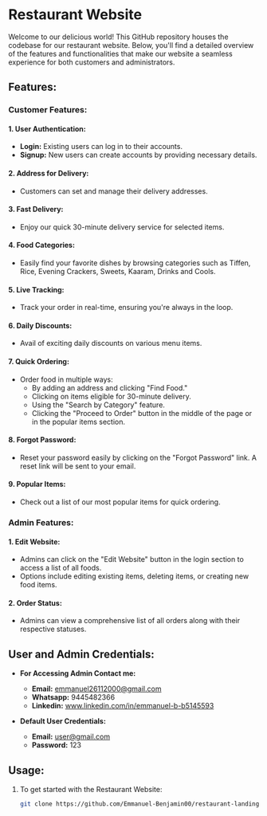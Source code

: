 # Restaurant Website

Welcome to our delicious world! This GitHub repository houses the codebase for our restaurant website. Below, you'll find a detailed overview of the features and functionalities that make our website a seamless experience for both customers and administrators.

## Features:

### Customer Features:

#### 1. User Authentication:

- **Login:** Existing users can log in to their accounts.
- **Signup:** New users can create accounts by providing necessary details.

#### 2. Address for Delivery:

- Customers can set and manage their delivery addresses.

#### 3. Fast Delivery:

- Enjoy our quick 30-minute delivery service for selected items.

#### 4. Food Categories:

- Easily find your favorite dishes by browsing categories such as Tiffen, Rice, Evening Crackers, Sweets, Kaaram, Drinks and Cools.

#### 5. Live Tracking:

- Track your order in real-time, ensuring you're always in the loop.

#### 6. Daily Discounts:

- Avail of exciting daily discounts on various menu items.

#### 7. Quick Ordering:

- Order food in multiple ways:
  - By adding an address and clicking "Find Food."
  - Clicking on items eligible for 30-minute delivery.
  - Using the "Search by Category" feature.
  - Clicking the "Proceed to Order" button in the middle of the page or in the popular items section.

#### 8. Forgot Password:

- Reset your password easily by clicking on the "Forgot Password" link. A reset link will be sent to your email.

#### 9. Popular Items:

- Check out a list of our most popular items for quick ordering.

### Admin Features:

#### 1. Edit Website:

- Admins can click on the "Edit Website" button in the login section to access a list of all foods.
- Options include editing existing items, deleting items, or creating new food items.

#### 2. Order Status:

- Admins can view a comprehensive list of all orders along with their respective statuses.


## User and Admin Credentials:

- **For Accessing Admin Contact me:**
  - **Email:** emmanuel26112000@gmail.com
  - **Whatsapp:** 9445482366
  - **Linkedin:** www.linkedin.com/in/emmanuel-b-b5145593


- **Default User Credentials:**
  - **Email:** user@gmail.com
  - **Password:** 123


## Usage:

1. To get started with the Restaurant Website:
   ```bash
   git clone https://github.com/Emmanuel-Benjamin00/restaurant-landing-page

